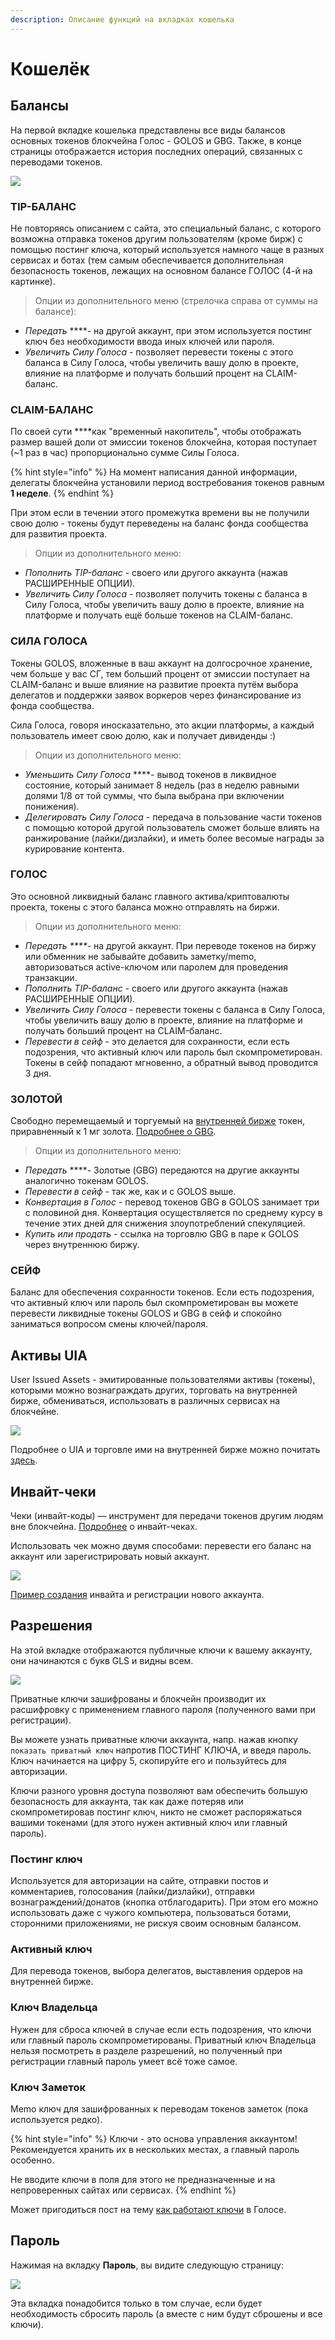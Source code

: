 ```yaml
---
description: Описание функций на вкладках кошелька
---
```


# Кошелёк

## Балансы <a id="&#x431;&#x430;&#x43B;&#x430;&#x43D;&#x441;&#x44B;"></a>

На первой вкладке кошелька представлены все виды балансов основных токенов блокчейна Голос - GOLOS и GBG. Также, в конце страницы отображается история последних операций, связанных с переводами токенов.

![](../../.gitbook/assets/1.png)

### **TIP-БАЛАНС**

Не повторяясь описанием с сайта, это специальный баланс, с которого возможна отправка токенов другим пользователям \(кроме бирж\) с помощью постинг ключа, который используется намного чаще в разных сервисах и ботах \(тем самым обеспечивается дополнительная безопасность токенов, лежащих на основном балансе ГОЛОС \(4-й на картинке\).

> Опции из дополнительного меню \(стрелочка справа от суммы на балансе\):

* _Передать_ ****- на другой аккаунт, при этом используется постинг ключ без необходимости ввода иных ключей или пароля.
* _Увеличить Силу Голоса_ - позволяет перевести токены с этого баланса в Силу Голоса, чтобы увеличить вашу долю в проекте, влияние на платформе и получать больший процент на CLAIM-баланс.

### **CLAIM-БАЛАНС**

По своей сути ****как "временный накопитель", чтобы отображать размер вашей доли от эмиссии токенов блокчейна, которая поступает \(~1 раз в час\) пропорционально сумме Силы Голоса.

{% hint style="info" %}
На момент написания данной информации, делегаты блокчейна установили период востребования токенов равным **1 неделе**.
{% endhint %}

При этом если в течении этого промежутка времени вы не получили свою долю - токены будут переведены на баланс фонда сообщества для развития проекта.

> Опции из дополнительного меню:

* _Пополнить TIP-баланс_ - своего или другого аккаунта \(нажав РАСШИРЕННЫЕ ОПЦИИ\).
* _Увеличить Силу Голоса_ - позволяет получить токены с баланса в Силу Голоса, чтобы увеличить вашу долю в проекте, влияние на платформе и получать ещё больше токенов на CLAIM-баланс.

### **СИЛА ГОЛОСА**

Токены GOLOS, вложенные в ваш аккаунт на долгосрочное хранение, чем больше у вас СГ, тем больший процент от эмиссии поступает на CLAIM-баланс и выше влияние на развитие проекта путём выбора делегатов и поддержки заявок воркеров через финансирование из фонда сообщества.

Сила Голоса, говоря иносказательно, это акции платформы, а каждый пользователь имеет свою долю, как и получает дивиденды :\)

> Опции из дополнительного меню:

* _Уменьшить Силу Голоса_ ****- вывод токенов в ликвидное состояние, который занимает 8 недель \(раз в неделю равными долями 1/8 от той суммы, что была выбрана при включении понижения\).
* _Делегировать Силу Голоса_ - передача в пользование части токенов с помощью которой другой пользователь сможет больше влиять на ранжирование \(лайки/дизлайки\), и иметь более весомые награды за курирование контента.

### **ГОЛОС**

Это основной ликвидный баланс главного актива/криптовалюты проекта, токены с этого баланса можно отправлять на биржи. 

> Опции из дополнительного меню:

* _Передать ****_- на другой аккаунт. При переводе токенов на биржу или обменник не забывайте добавить заметку/memo, авторизоваться active-ключом или паролем для проведения транзакции.
* _Пополнить TIP-баланс_ - своего или другого аккаунта \(нажав РАСШИРЕННЫЕ ОПЦИИ\).
* _Увеличить Силу Голоса_ - перевести токены с баланса в Силу Голоса, чтобы увеличить вашу долю в проекте, влияние на платформе и получать больший процент на CLAIM-баланс.
* _Перевести в сейф_ - это делается для сохранности, если есть подозрения, что активный ключ или пароль был скомпрометирован. Токены в сейф попадают мгновенно, а обратный вывод проводится 3 дня.

### **ЗОЛОТОЙ**

Cвободно перемещаемый и торгуемый на [внутренней бирже](https://golos.id/ru--golos/@allforyou/torguem-na-vnutrennei-birzhe-golosa) токен, приравненный к 1 мг золота. [Подробнее о GBG](../faq.md#pochemu-vveden-token-gbg-zolotoi).

> Опции из дополнительного меню:

* _Передать_ ****- Золотые \(GBG\) передаются на другие аккаунты аналогично токенам GOLOS.
* _Перевести в сейф_ - так же, как и с GOLOS выше.
* _Конвертация в Голос_ - перевод токенов GBG в GOLOS занимает три с половиной дня. Конвертация осуществляется по среднему курсу в течение этих дней для снижения злоупотреблений спекуляцией.
* _Купить или продать_ - ссылка на торговлю GBG в паре к GOLOS через внутреннюю биржу.

### СЕЙФ

Баланс для обеспечения сохранности токенов. Если есть подозрения, что активный ключ или пароль был скомпрометирован вы можете перевести ликвидные токены GOLOS и GBG в сейф и спокойно заниматься вопросом смены ключей/пароля. 

## Активы UIA

User Issued Assets - эмитированные пользователями активы \(токены\), которыми можно вознаграждать других, торговать на внутренней бирже, обмениваться, использовать в различных сервисах на блокчейне. 

![](../../.gitbook/assets/3.png)

Подробнее о UIA и торговле ими на внутренней бирже можно почитать [здесь](https://golos.id/ru--golos/@allforyou/torguem-na-vnutrennei-birzhe-golosa). 

## Инвайт-чеки

Чеки \(инвайт-коды\) — инструмент для передачи токенов другим людям вне блокчейна. [Подробнее](https://golos.id/ru--golos/@lex/cheki-kak-instrument-peredachi-tokenov) о инвайт-чеках.  
  
Использовать чек можно двумя способами: перевести его баланс на аккаунт или зарегистрировать новый аккаунт.

![](../../.gitbook/assets/4.png)

[Пример создания](https://golos.id/ru--golos/@lllll1ll/registraciya-akkaunta-po-invait-kodu) инвайта и регистрации нового аккаунта.

## Разрешения <a id="&#x440;&#x430;&#x437;&#x440;&#x435;&#x448;&#x435;&#x43D;&#x438;&#x44F;"></a>

На этой вкладке отображаются публичные ключи к вашему аккаунту, они начинаются с букв GLS и видны всем.

![](../../.gitbook/assets/2.png)

Приватные ключи зашифрованы и блокчейн производит их расшифровку с применением главного пароля \(полученного вами при регистрации\).  
  
Вы можете узнать приватные ключи аккаунта, напр. нажав кнопку `показать приватный ключ` напротив ПОСТИНГ КЛЮЧА, и введя пароль. Ключ начинается на цифру 5, скопируйте его и пользуйтесь для авторизации.   
  
Ключи разного уровня доступа позволяют вам обеспечить большую безопасность для аккаунта, так как даже потеряв или скомпрометировав постинг ключ, никто не сможет распоряжаться вашими токенами \(для этого нужен активный ключ или главный пароль\).  

### **Постинг ключ**

Используется для авторизации на сайте, отправки постов и комментариев, голосования \(лайки/дизлайки\), отправки вознаграждений/донатов \(кнопка отблагодарить\). При этом его можно использовать даже с чужого компьютера, пользоваться ботами, сторонними приложениями, не рискуя своим основным балансом.

### **Активный ключ**

Для перевода токенов, выбора делегатов, выставления ордеров на внутренней бирже.

### **Ключ Владельца**

Нужен для сброса ключей в случае если есть подозрения, что ключи или главный пароль скомпрометированы. Приватный ключ Владельца нельзя посмотреть в разделе разрешений, но полученный при регистрации главный пароль умеет всё тоже самое.

### **Ключ Заметок**

Memo ключ для зашифрованных к переводам токенов заметок \(пока используется редко\).

{% hint style="info" %}
Ключи - это основа управления аккаунтом! Рекомендуется хранить их в нескольких местах, а главный пароль особенно.  
  
Не вводите ключи в поля для этого не предназначенные и на непроверенных сайтах или сервисах.
{% endhint %}

Может пригодиться пост на тему [как работают ключи](https://golos.id/ru--golos/@lindsay/kak-rabotayut-klyuchi-i-paroli-golosa) в Голосе.

## Пароль

Нажимая на вкладку **Пароль**, вы видите следующую страницу:

![](../../.gitbook/assets/5.png)

Эта вкладка понадобится только в том случае, если будет необходимость сбросить пароль \(а вместе с ним будут сброшены и все ключи\).

